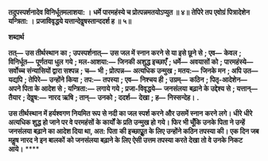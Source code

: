 **तदुपस्पर्शनादेव विनिर्धूतमलाशया: ।** **धर्मे पारमहंस्ये च प्रोत्पन्नमतयोऽप्युत ॥ ४॥** **तेपिरे तप एवोग्रं पित्रादेशेन यन्त्रिता: ।** **प्रजाविवृद्धये यत्तान्देवॢषस्तान्ददर्श ह ॥ ५॥** 

**शब्दार्थ** 

**तत्—** **उस तीर्थस्थान का** **; उपस्पर्शनात्—** **उस जल में स्नान करने से या इसे छूने से** **; एव—** **केवल** **; विनिर्धूत—** **पूर्णतया धुल** **गये** **; मल-आशया:—** **जिनकी अशुद्ध इच्छाएँ** **; धर्मे—** **अवयासों को** **; पारमहंस्ये—** **सर्वोच्च संन्यासियों द्वारा सश्पन्न** **; च—** **भी** **; प्रोत्पन्न—** **अत्यधिक उन्मुख** **; मतय:—** **जिनके मन** **; अपि उत—** **यद्यपि** **; तेपिरे—** **उन्होंने किया** **; तप:—** **तपस्या** **; एव—** **निश्चय ही** **; उग्रम्—** **कठिन** **; पितृ-आदेशेन—** **अपने पिता के आदेश से** **; यन्त्रिता:—** **लगाये गये** **; प्रजा-विवृद्धये—** **जनसंलया** **बढ़ाने के उद्देश्य से** **; यत्तान्—** **तैयार** **; देवॢष:—** **नारद ऋषि** **; तान्—** **उनको** **; ददर्श—** **देखा** **; ह—** **निस्सन्देह।** **.** 

**उस तीर्थस्थान में हर्यश्वगण नियमित रूप से नदी का जल स्पर्श करने और उसमें स्नान** **करने लगे। धीरे धीरे अत्यधिक शुद्ध हो जाने पर वे परमहंसों के कार्यों के प्रति उन्मुख हो** **गये। फिर भी चूँकि उनके पिता ने उन्हें जनसंलया बढ़ाने का आदेश दिया था, अत: पिता** **की इच्छापूॢत के लिए उन्होंने कठिन तपस्या की। एक दिन जब महॢष नारद ने इन बालकों** **को जनसंलया बढ़ाने के लिए ऐसी उत्तम तपस्या करते देखा तो वे उनके निकट आये।** **** 